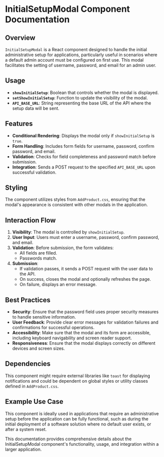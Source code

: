 # InitialSetupModal Component Documentation

## Overview

`InitialSetupModal` is a React component designed to handle the initial administrative setup for applications, particularly useful in scenarios where a default admin account must be configured on first use. This modal facilitates the setting of username, password, and email for an admin user.

## Usage

- **`showInitialSetup`**: Boolean that controls whether the modal is displayed.
- **`setShowInitialSetup`**: Function to update the visibility of the modal.
- **`API_BASE_URL`**: String representing the base URL of the API where the setup data will be sent.

## Features

- **Conditional Rendering**: Displays the modal only if `showInitialSetup` is `true`.
- **Form Handling**: Includes form fields for username, password, confirm password, and email.
- **Validation**: Checks for field completeness and password match before submission.
- **Integration**: Sends a POST request to the specified `API_BASE_URL` upon successful validation.

## Styling

The component utilizes styles from `AddProduct.css`, ensuring that the modal's appearance is consistent with other modals in the application.

## Interaction Flow

1. **Visibility**: The modal is controlled by `showInitialSetup`.
2. **User Input**: Users must enter a username, password, confirm password, and email.
3. **Validation**: Before submission, the form validates:
   - All fields are filled.
   - Passwords match.
4. **Submission**:
   - If validation passes, it sends a POST request with the user data to the API.
   - On success, closes the modal and optionally refreshes the page.
   - On failure, displays an error message.

## Best Practices

- **Security**: Ensure that the password field uses proper security measures to handle sensitive information.
- **User Feedback**: Provide clear error messages for validation failures and confirmations for successful operations.
- **Accessibility**: Make sure that the modal and its form are accessible, including keyboard navigability and screen reader support.
- **Responsiveness**: Ensure that the modal displays correctly on different devices and screen sizes.

## Dependencies

This component might require external libraries like `toast` for displaying notifications and could be dependent on global styles or utility classes defined in `AddProduct.css`.

## Example Use Case

This component is ideally used in applications that require an administrative setup before the application can be fully functional, such as during the initial deployment of a software solution where no default user exists, or after a system reset.

This documentation provides comprehensive details about the InitialSetupModal component's functionality, usage, and integration within a larger application.



